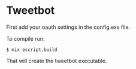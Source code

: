 # Tweetbot

First add your oauth settings in the config.exs file.

To compile run:
```
$ mix escript.build
```

That will create the tweetbot executable.
